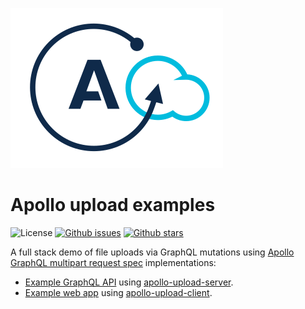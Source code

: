 ![Apollo upload logo](app/static/apollo-upload-logo.svg)

# Apollo upload examples

![License](https://img.shields.io/badge/license-MIT-blue.svg)
[![Github issues](https://img.shields.io/github/issues/jaydenseric/apollo-upload-examples.svg)](https://github.com/jaydenseric/apollo-upload-examples/issues)
[![Github stars](https://img.shields.io/github/stars/jaydenseric/apollo-upload-examples.svg)](https://github.com/jaydenseric/apollo-upload-examples/stargazers)

A full stack demo of file uploads via GraphQL mutations using [Apollo](https://apollographql.com) [GraphQL multipart request spec](https://github.com/jaydenseric/graphql-multipart-request-spec) implementations:

* [Example GraphQL API](api) using [apollo-upload-server](https://github.com/jaydenseric/apollo-upload-server).
* [Example web app](app) using [apollo-upload-client](https://github.com/jaydenseric/apollo-upload-client).
